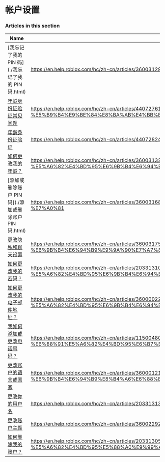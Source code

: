 # 帐户设置  
### Articles in this section
Name|URL
-|-
[我忘记了我的 PIN 码](./我忘记了我的 PIN 码.html) |https://en.help.roblox.com/hc/zh-cn/articles/360031292471-%E6%88%91%E5%BF%98%E8%AE%B0%E4%BA%86%E6%88%91%E7%9A%84-PIN-%E7%A0%81
[年龄身份证验证常见问题](./年龄身份证验证常见问题.html) |https://en.help.roblox.com/hc/zh-cn/articles/4407276151188-%E5%B9%B4%E9%BE%84%E8%BA%AB%E4%BB%BD%E8%AF%81%E9%AA%8C%E8%AF%81%E5%B8%B8%E8%A7%81%E9%97%AE%E9%A2%98
[年龄身份证验证](./年龄身份证验证.html) |https://en.help.roblox.com/hc/zh-cn/articles/4407282410644-%E5%B9%B4%E9%BE%84%E8%BA%AB%E4%BB%BD%E8%AF%81%E9%AA%8C%E8%AF%81
[如何更改我的年龄？](./如何更改我的年龄？.html) |https://en.help.roblox.com/hc/zh-cn/articles/360031323611-%E5%A6%82%E4%BD%95%E6%9B%B4%E6%94%B9%E6%88%91%E7%9A%84%E5%B9%B4%E9%BE%84-
[添加或删除账户 PIN  码](./添加或删除账户 PIN  码.html) |https://en.help.roblox.com/hc/zh-cn/articles/360031680051-%E6%B7%BB%E5%8A%A0%E6%88%96%E5%88%A0%E9%99%A4%E8%B4%A6%E6%88%B7-PIN-%E7%A0%81
[更改隐私和聊天设置](./更改隐私和聊天设置.html) |https://en.help.roblox.com/hc/zh-cn/articles/360031751471-%E6%9B%B4%E6%94%B9%E9%9A%90%E7%A7%81%E5%92%8C%E8%81%8A%E5%A4%A9%E8%AE%BE%E7%BD%AE
[如何更改我的密码？](./如何更改我的密码？.html) |https://en.help.roblox.com/hc/zh-cn/articles/203313100-%E5%A6%82%E4%BD%95%E6%9B%B4%E6%94%B9%E6%88%91%E7%9A%84%E5%AF%86%E7%A0%81-
[如何更改我的电子邮件地址？](./如何更改我的电子邮件地址？.html) |https://en.help.roblox.com/hc/zh-cn/articles/360000229603-%E5%A6%82%E4%BD%95%E6%9B%B4%E6%94%B9%E6%88%91%E7%9A%84%E7%94%B5%E5%AD%90%E9%82%AE%E4%BB%B6%E5%9C%B0%E5%9D%80-
[我如何添加或更改电话号码？](./我如何添加或更改电话号码？.html) |https://en.help.roblox.com/hc/zh-cn/articles/115004804623-%E6%88%91%E5%A6%82%E4%BD%95%E6%B7%BB%E5%8A%A0%E6%88%96%E6%9B%B4%E6%94%B9%E7%94%B5%E8%AF%9D%E5%8F%B7%E7%A0%81-
[更改账户的语言或国家](./更改账户的语言或国家.html) |https://en.help.roblox.com/hc/zh-cn/articles/360001216486-%E6%9B%B4%E6%94%B9%E8%B4%A6%E6%88%B7%E7%9A%84%E8%AF%AD%E8%A8%80%E6%88%96%E5%9B%BD%E5%AE%B6
[更改你的用户名](./更改你的用户名.html) |https://en.help.roblox.com/hc/zh-cn/articles/203313130-%E6%9B%B4%E6%94%B9%E4%BD%A0%E7%9A%84%E7%94%A8%E6%88%B7%E5%90%8D
[更改账户主题](./更改账户主题.html) |https://en.help.roblox.com/hc/zh-cn/articles/360022922852-%E6%9B%B4%E6%94%B9%E8%B4%A6%E6%88%B7%E4%B8%BB%E9%A2%98
[如何删除我的账户？](./如何删除我的账户？.html) |https://en.help.roblox.com/hc/zh-cn/articles/203313050-%E5%A6%82%E4%BD%95%E5%88%A0%E9%99%A4%E6%88%91%E7%9A%84%E8%B4%A6%E6%88%B7-